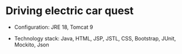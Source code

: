 # Driving electric car quest
- Configuration: JRE 18, Tomcat 9

- Technology stack: Java, HTML, JSP, JSTL, CSS, Bootstrap, JUnit, Mockito, Json 
